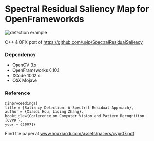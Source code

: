# Spectral Residual Saliency Map for OpenFrameworkds
![detection example]( https://raw.githubusercontent.com/bemoregt/ofxSpectralSaliency-/master/ScrShot%2016.png "saliency map")

C++ & OFX port of https://github.com/uoip/SpectralResidualSaliency

### Dependency
- OpenCV 3.x
- OpenFrameworks 0.10.1
- XCode 10.12.x
- OSX Mojave

### Reference
```
@inproceedings{
title = {Saliency Detection: A Spectral Residual Approach},
author = {Xiaodi Hou, Liqing Zhang},
booktitle={Conference on Computer Vision and Pattern Recognition (CVPR)},
year = {2007}}
```
Find the paper at www.houxiaodi.com/assets/papers/cvpr07.pdf
